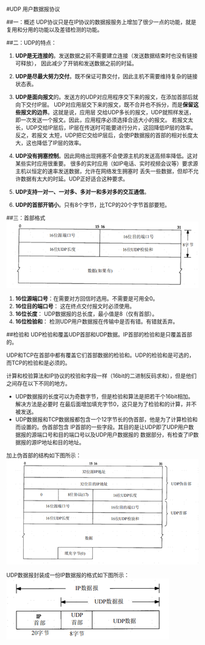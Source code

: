 #UDP 用户数据报协议

##一：概述
UDP协议只是在IP协议的数据报服务上增加了很少一点的功能，就是复用和分用的功能以及差错检测的功能。

##二：UDP的特点：
1. **UDP是无连接的**。发送数据之前不需要建立连接（发送数据结束时也没有链接可释放），
   因此减少了开销和发送数据之前的时延。
   
2. **UDP是尽最大努力交付**。既不保证可靠交付，因此主机不需要维持复杂的链接状态表。

3. **UDP是面向报文**的。发送方的UDP对应用程序交下来的报文，在添加首部后就向下交付IP层。
   UDP对应用层交下来的报文，既不合并也不拆分，而是**保留这些报文的边界**。这就是说，应用层
   交给UDP多长的报文，UDP就照样发送，即一次发送一个报文。因此，应用程序必须选择合适大小的报文。
   若报文太长，UDP交给IP层后，IP层在传送时可能要进行分片，这回降低IP层的效率。反之，若报文
   太短，UDP把它交给IP层后，会使IP数据报的首部的相对长度太大，这也降低了IP层的效率。
   
4. **UDP没有拥塞控制**。因此网络出现拥塞不会使源主机的发送高频率降低。这对某些实时应用很重要。
   很多的实时应用（如IP电话、实时视频会议等）要求源主机以恒定的速率发送数据，允许在网络发生拥塞时
   丢失一些数据，但却不允许数据有太大的时延。UDP正好适合这种要求。
   
5. **UDP支持一对一、一对多、多对一和多对多的交互通信**。

6. **UDP的首部开销小**。只有8个字节，比TCP的20个字节首部要短。

##三：首部格式
![UDP报文首部格式](image/UDP_protocol.png)

1. **16位源端口号**：在需要对方回信时选用。不需要是可用全0。
2. **16位目的端口号**： 这在终点交付报文时必须使用。
3. **16位长度**： UDP数据报的总长度，最小值是8（仅有首部）。
4. **16位检验和**： 检测UDP用户数据报在传输中是否有错。有错就丢弃。

##检验和
UDP检验和覆盖UDP首部和UDP数据。IP首部的检验和是只覆盖首部的。  

UDP和TCP在首部中都有覆盖它们首部数据的检验和。UDP的检验和是可选的，而TCP的检验和是必须的。  

计算和校验算法和IP协议的校验和字段一样（16bit的二进制反码求和），但是他们之间存在以下不同的地方。
   - UDP数据报的长度可以为奇数字节，但是检验和算法是把若干个16bit相加。解决方法是必要时
     在最后面增加填充字节0，这只是为了检验和的计算，并不被发送。
   - UDP数据报和TCP数据报都包含一个12字节长的伪首部，他是为了计算检验和而设置的。伪首部包含
     IP首部的一些字段。其目的是让UDP即了UDP用户数据报的源端口号和目的端口号以及UDP用户数据报的
     数据部分，有检查了IP数据报的源IP地址和目的地址。
     
加上伪首部的结构如下图所示：  
![UDP伪首部图片](image/UDP_protocol_feign_header.png)

UDP数据报封装成一份IP数据报的格式如下图所示：
![UDP封装为IP数据报的格式](image/UDP_add_IP.png)
